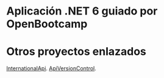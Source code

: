 # Aplicación .NET 6 guiado por OpenBootcamp


# Otros proyectos enlazados
[InternationalApi](https://github.com/MCornejoDev/NetOpenBootCampInternacionalization).
[ApiVersionControl](https://github.com/MCornejoDev/NetOpenBootCampVersioning).
